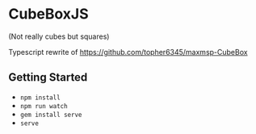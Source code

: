 # CubeBoxJS

(Not really cubes but squares)

Typescript rewrite of https://github.com/topher6345/maxmsp-CubeBox

## Getting Started

- `npm install`
- `npm run watch`
- `gem install serve`
- `serve`

